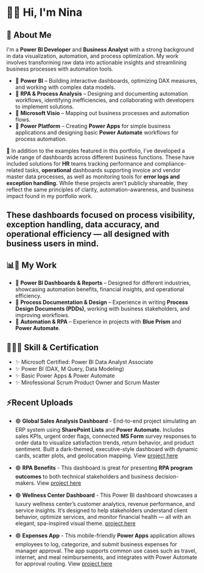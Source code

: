 # 👋🏻 Hi, I'm Nina

## 🚀 About Me  
I'm a **Power BI Developer** and **Business Analyst** with a strong background in data visualization, automation, and process optimization. My work involves transforming raw data into actionable insights and streamlining business processes with automation tools.  

- 🔹 **Power BI** – Building interactive dashboards, optimizing DAX measures, and working with complex data models.  
- 🔹 **RPA & Process Analysis** – Designing and documenting automation workflows, identifying inefficiencies, and collaborating with developers to implement solutions.  
- 🔹 **Microsoft Visio** – Mapping out business processes and automation flows.  
- 🔹 **Power Platform** – Creating **Power Apps** for simple business applications and designing basic **Power Automate** workflows for process automation.  

🧠 In addition to the examples featured in this portfolio, I’ve developed a wide range of dashboards across different business functions. These have included solutions for **HR** teams tracking performance and compliance-related tasks, **operational** dashboards supporting invoice and vendor master data processes, as well as monitoring tools for **error logs and exception handling.** While these projects aren’t publicly shareable, they reflect the same principles of clarity, automation-awareness, and business impact found in my portfolio work.

These dashboards focused on process visibility, exception handling, data accuracy, and operational efficiency — all designed with business users in mind.
---

## 📊🤖 My Work  
- 🔹 **Power BI Dashboards & Reports** – Designed for different industries, showcasing automation benefits, financial insights, and operational efficiency.  
- 🔹 **Process Documentation & Design** – Experience in writing **Process Design Documents (PDDs)**, working with business stakeholders, and improving workflows.  
- 🔹 **Automation & RPA** – Experience in projects with **Blue Prism** and **Power Automate**. 

## 👩🏼‍💻 Skill & Certification  
- ✨ Microsoft Certified: Power BI Data Analyst Associate
- ✨ Power BI (DAX, M Query, Data Modeling)  
- ✨ Basic Power Apps & Power Automate 
- ✨ Mirofessional Scrum Product Owner and Scrum Master

## ⚡Recent Uploads
- 🟢 **Global Sales Analysis Dashboard** - End-to-end project simulating an ERP system using **SharePoint Lists** and **Power Automate.** Includes sales KPIs, urgent order flags, connected **MS Form** survey responses to order data to visualize satisfaction trends, return behavior, and product sentiment. Built a dark-themed, executive-style dashboard with dynamic cards, scatter plots, and geolocation mapping. View [project here](./Global_Sales_Analysis)

- 🟢 **RPA Benefits** - This dashboard is great for presenting **RPA program outcomes** to both technical stakeholders and business decision-makers. View [project here](./RPA_Benefits)

- 🟢 **Wellness Center Dashboard** - This Power BI dashboard showcases a luxury wellness center’s customer analytics, revenue performance, and service insights. It’s designed to help stakeholders understand client behavior, optimize services, and monitor financial health — all with an elegant, spa-inspired visual theme. [project here](./Wellness_Center_Reporting)

- 🟣 **Expenses App** - This mobile-friendly **Power Apps** application allows employees to log, categorize, and submit business expenses for manager approval. The app supports common use cases such as travel, internet, and meal reimbursements, and integrates with Power Automate for approval routing. View [project here](./Expenses_App)
